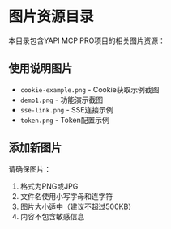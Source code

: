# 图片资源目录

本目录包含YAPI MCP PRO项目的相关图片资源：

## 使用说明图片

- `cookie-example.png` - Cookie获取示例截图
- `demo1.png` - 功能演示截图
- `sse-link.png` - SSE连接示例
- `token.png` - Token配置示例

## 添加新图片

请确保图片：
1. 格式为PNG或JPG
2. 文件名使用小写字母和连字符
3. 图片大小适中（建议不超过500KB）
4. 内容不包含敏感信息 